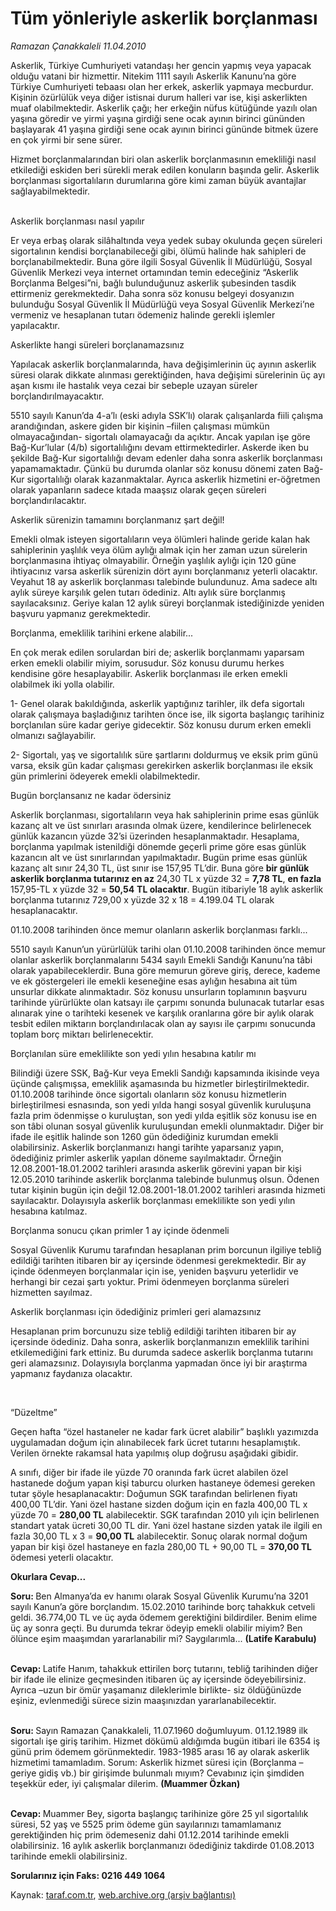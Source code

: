 # Tüm yönleriyle askerlik borçlanması

*Ramazan Çanakkaleli 11.04.2010*

<div class="yazi"><p>Askerlik, Türkiye Cumhuriyeti vatandaşı her gencin yapmış veya yapacak olduğu vatani bir hizmettir. Nitekim 1111 sayılı Askerlik Kanunu’na göre Türkiye Cumhuriyeti tebaası olan her erkek, askerlik yapmaya mecburdur. Kişinin özürlülük veya diğer istisnai durum halleri var ise, kişi askerlikten muaf olabilmektedir. Askerlik çağı; her erkeğin nüfus kütüğünde yazılı olan yaşına göredir ve yirmi yaşına girdiği sene ocak ayının birinci gününden başlayarak 41 yaşına girdiği sene ocak ayının birinci gününde bitmek üzere en çok yirmi bir sene sürer. </p>
<p>Hizmet borçlanmalarından biri olan askerlik borçlanmasının emekliliği nasıl etkilediği eskiden beri sürekli merak edilen konuların başında gelir. Askerlik borçlanması sigortalıların durumlarına göre kimi zaman büyük avantajlar sağlayabilmektedir. </p>
<br/>Askerlik borçlanması nasıl yapılır

<p>Er veya erbaş olarak silâhaltında veya yedek subay okulunda geçen süreleri sigortalının kendisi borçlanabileceği gibi, ölümü halinde hak sahipleri de borçlanabilmektedir. Buna göre ilgili Sosyal Güvenlik İl Müdürlüğü, Sosyal Güvenlik Merkezi veya internet ortamından temin edeceğiniz “Askerlik Borçlanma Belgesi”ni, bağlı bulunduğunuz askerlik şubesinden tasdik ettirmeniz gerekmektedir. Daha sonra söz konusu belgeyi dosyanızın bulunduğu Sosyal Güvenlik İl Müdürlüğü veya Sosyal Güvenlik Merkezi’ne vermeniz ve hesaplanan tutarı ödemeniz halinde gerekli işlemler yapılacaktır.</p>


Askerlikte hangi süreleri borçlanamazsınız

<p>Yapılacak askerlik borçlanmalarında, hava değişimlerinin üç ayının askerlik süresi olarak dikkate alınması gerektiğinden, hava değişimi sürelerinin üç ayı aşan kısmı ile hastalık veya cezai bir sebeple uzayan süreler borçlandırılmayacaktır. </p>
<p>5510 sayılı Kanun’da 4-a’lı (eski adıyla SSK’lı) olarak çalışanlarda fiili çalışma arandığından, askere giden bir kişinin –fiilen çalışması mümkün olmayacağından- sigortalı olamayacağı da açıktır. Ancak yapılan işe göre Bağ-Kur’lular (4/b) sigortalılığını devam ettirmektedirler. Askerde iken bu şekilde Bağ-Kur sigortalılığı devam edenler daha sonra askerlik borçlanması yapamamaktadır. Çünkü bu durumda olanlar söz konusu dönemi zaten Bağ-Kur sigortalılığı olarak kazanmaktalar. Ayrıca askerlik hizmetini er-öğretmen olarak yapanların sadece kıtada maaşsız olarak geçen süreleri borçlandırılacaktır.</p>


Askerlik sürenizin tamamını borçlanmanız şart değil!

<p>Emekli olmak isteyen sigortalıların veya ölümleri halinde geride kalan hak sahiplerinin yaşlılık veya ölüm aylığı almak için her zaman uzun sürelerin borçlanmasına ihtiyaç olmayabilir. Örneğin yaşlılık aylığı için 120 güne ihtiyacınız varsa askerlik sürenizin dört ayını borçlanmanız yeterli olacaktır. Veyahut 18 ay askerlik borçlanması talebinde bulundunuz. Ama sadece altı aylık süreye karşılık gelen tutarı ödediniz. Altı aylık süre borçlanmış sayılacaksınız. Geriye kalan 12 aylık süreyi borçlanmak istediğinizde yeniden başvuru yapmanız gerekmektedir.</p>


Borçlanma, emeklilik tarihini erkene alabilir...
<p>En çok merak edilen sorulardan biri de; askerlik borçlanmamı yaparsam erken emekli olabilir miyim, sorusudur. Söz konusu durumu herkes kendisine göre hesaplayabilir. Askerlik borçlanması ile erken emekli olabilmek iki yolla olabilir. </p>
<p>1- Genel olarak bakıldığında, askerlik yaptığınız tarihler, ilk defa sigortalı olarak çalışmaya başladığınız tarihten önce ise, ilk sigorta başlangıç tarihiniz borçlanılan süre kadar geriye gidecektir. Söz konusu durum erken emekli olmanızı sağlayabilir. </p>
<p>2- Sigortalı, yaş ve sigortalılık süre şartlarını doldurmuş ve eksik prim günü varsa, eksik gün kadar çalışması gerekirken askerlik borçlanması ile eksik gün primlerini ödeyerek emekli olabilmektedir.</p>


Bugün borçlansanız ne kadar ödersiniz

<p>Askerlik borçlanması, sigortalıların veya hak sahiplerinin prime esas günlük kazanç alt ve üst sınırları arasında olmak üzere, kendilerince belirlenecek günlük kazancın yüzde 32’si üzerinden hesaplanmaktadır. Hesaplama, borçlanma yapılmak istenildiği dönemde geçerli prime göre esas günlük kazancın alt ve üst sınırlarından yapılmaktadır. Bugün prime esas günlük kazanç alt sınır 24,30 TL, üst sınır ise 157,95 TL’dir. Buna göre <b>bir günlük askerlik borçlanma tutarınız en az</b> 24,30 TL x yüzde 32 = <b>7,78 TL</b>, <b>en fazla</b> 157,95-TL x yüzde 32 = <b>50,54</b> <b>TL olacaktır</b>. Bugün itibariyle 18 aylık askerlik borçlanma tutarınız 729,00 x yüzde 32 x 18 = 4.199.04 TL olarak hesaplanacaktır.</p>


01.10.2008 tarihinden önce memur olanların askerlik borçlanması farklı...

<p>5510 sayılı Kanun’un yürürlülük tarihi olan 01.10.2008 tarihinden önce memur olanlar askerlik borçlanmalarını 5434 sayılı Emekli Sandığı Kanunu’na tâbi olarak yapabileceklerdir. Buna göre memurun göreve giriş, derece, kademe ve ek göstergeleri ile emekli keseneğine esas aylığın hesabına ait tüm unsurlar dikkate alınmaktadır. Söz konusu unsurların toplamının başvuru tarihinde yürürlükte olan katsayı ile çarpımı sonunda bulunacak tutarlar esas alınarak yine o tarihteki kesenek ve karşılık oranlarına göre bir aylık olarak tesbit edilen miktarın borçlandırılacak olan ay sayısı ile çarpımı sonucunda toplam borç miktarı belirlenecektir.</p>


Borçlanılan süre emeklilikte son yedi yılın hesabına katılır mı

<p>Bilindiği üzere SSK, Bağ-Kur veya Emekli Sandığı kapsamında ikisinde veya üçünde çalışmışsa, emeklilik aşamasında bu hizmetler birleştirilmektedir. 01.10.2008 tarihinde önce sigortalı olanların söz konusu hizmetlerin birleştirilmesi esnasında, son yedi yılda hangi sosyal güvenlik kuruluşuna fazla prim ödenmişse o kuruluştan, son yedi yılda eşitlik söz konusu ise en son tâbi olunan sosyal güvenlik kuruluşundan emekli olunmaktadır. Diğer bir ifade ile eşitlik halinde son 1260 gün ödediğiniz kurumdan emekli olabilirsiniz. Askerlik borçlanmanızı hangi tarihte yaparsanız yapın, ödediğiniz primler askerlik yapılan döneme sayılmaktadır. Örneğin 12.08.2001-18.01.2002 tarihleri arasında askerlik görevini yapan bir kişi 12.05.2010 tarihinde askerlik borçlanma talebinde bulunmuş olsun. Ödenen tutar kişinin bugün için değil 12.08.2001-18.01.2002 tarihleri arasında hizmeti sayılacaktır. Dolayısıyla askerlik borçlanması emeklilikte son yedi yılın hesabına katılmaz.</p>


Borçlanma sonucu çıkan primler 1 ay içinde ödenmeli

<p>Sosyal Güvenlik Kurumu tarafından hesaplanan prim borcunun ilgiliye tebliğ edildiği tarihten itibaren bir ay içersinde ödenmesi gerekmektedir. Bir ay içinde ödenmeyen borçlanmalar için ise, yeniden başvuru yeterlidir ve herhangi bir cezai şartı yoktur. Primi ödenmeyen borçlanma süreleri hizmetten sayılmaz.</p>


Askerlik borçlanması için ödediğiniz primleri geri alamazsınız

<p>Hesaplanan prim borcunuzu size tebliğ edildiği tarihten itibaren bir ay içersinde ödediniz. Daha sonra, askerlik borçlanmanızın emeklilik tarihini etkilemediğini fark ettiniz. Bu durumda sadece askerlik borçlanma tutarını geri alamazsınız. Dolayısıyla borçlanma yapmadan önce iyi bir araştırma yapmanız faydanıza olacaktır.</p>
<p><b> </b></p>

“Düzeltme” 

<p>Geçen hafta “özel hastaneler ne kadar fark ücret alabilir” başlıklı yazımızda uygulamadan doğum için alınabilecek fark ücret tutarını hesaplamıştık. Verilen örnekte rakamsal hata yapılmış olup doğrusu aşağıdaki gibidir.</p>
<p>A sınıfı, diğer bir ifade ile yüzde 70 oranında fark ücret alabilen özel hastanede doğum yapan kişi taburcu olurken hastaneye ödemesi gereken tutar şöyle hesaplanacaktır: Doğumun SGK tarafından belirlenen fiyatı 400,00 TL’dir. Yani özel hastane sizden doğum için en fazla 400,00 TL x yüzde 70 = <b>280,00 TL</b> alabilecektir. SGK tarafından 2010 yılı için belirlenen standart yatak ücreti 30,00 TL dir. Yani özel hastane sizden yatak ile ilgili en fazla 30,00 TL x 3 = <b>90,00 TL</b> alabilecektir. Sonuç olarak normal doğum yapan bir kişi özel hastaneye en fazla 280,00 TL + 90,00 TL = <b>370,00 TL</b> ödemesi yeterli olacaktır. </p>
<p><b>Okurlara Cevap...</b></p>
<p><b>Soru: </b>Ben Almanya’da ev hanımı olarak Sosyal Güvenlik Kurumu’na 3201 sayılı Kanun’a göre borçlandım. 15.02.2010 tarihinde borç tahakkuk cetveli geldi. 36.774,00 TL ve üç ayda ödemem gerektiğini bildirdiler. Benim elime üç ay sonra geçti. Bu durumda tekrar ödeyip emekli olabilir miyim? Ben ölünce eşim maaşımdan yararlanabilir mi? Saygılarımla... <b>(Latife Karabulu)</b></p>
<p><b><br/>Cevap: </b>Latife Hanım, tahakkuk ettirilen borç tutarını, tebliğ tarihinden diğer bir ifade ile elinize geçmesinden itibaren üç ay içersinde ödeyebilirsiniz. Ayrıca –uzun bir ömür yaşamanız dileklerimle birlikte- siz öldüğünüzde eşiniz, evlenmediği sürece sizin maaşınızdan yararlanabilecektir.</p>
<p><b><br/>Soru: </b>Sayın Ramazan Çanakkaleli, 11.07.1960 doğumluyum. 01.12.1989 ilk sigortalı işe giriş tarihim. Hizmet dökümü aldığımda bugün itibari ile 6354 iş günü prim ödemem görünmektedir. 1983-1985 arası 16 ay olarak askerlik hizmetimi tamamladım. Sorum: Askerlik hizmet süresi için (Borçlanma –geriye gidiş vb.) bir girişimde bulunmalı mıyım? Cevabınız için şimdiden teşekkür eder, iyi çalışmalar dilerim. <b>(Muammer Özkan)</b></p>
<p><b><br/>Cevap: </b>Muammer Bey, sigorta başlangıç tarihinize göre 25 yıl sigortalılık süresi, 52 yaş ve 5525 prim ödeme gün sayılarınızı tamamlamanız gerektiğinden hiç prim ödemeseniz dahi 01.12.2014 tarihinde emekli olabilirsiniz. 16 aylık askerlik borçlanmanızı ödediğiniz takdirde 01.08.2013 tarihinde emekli olabilirsiniz. </p>
<p><b>Sorularınız için Faks: 0216 449 1064</b></p></div>

Kaynak: [taraf.com.tr](http://www.taraf.com.tr:80/makale/10840.htm), [web.archive.org (arşiv bağlantısı)](http://web.archive.org/web/20100415003030/http://www.taraf.com.tr:80/makale/10840.htm)
